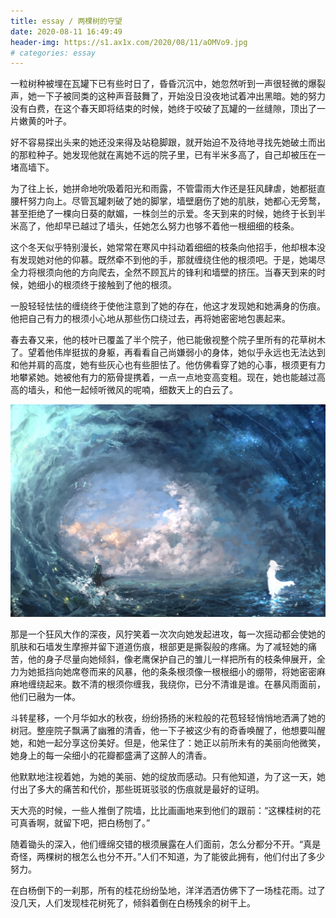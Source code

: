 ```yaml
---
title: essay / 两棵树的守望
date: 2020-08-11 16:49:49
header-img: https://s1.ax1x.com/2020/08/11/aOMVo9.jpg
# categories: essay
---
```


一粒树种被埋在瓦罐下已有些时日了，昏昏沉沉中，她忽然听到一声很轻微的爆裂声，她一下子被同类的这种声音鼓舞了，开始没日没夜地试着冲出黑暗。她的努力没有白费，在这个春天即将结束的时候，她终于咬破了瓦罐的一丝缝隙，顶出了一片嫩黄的叶子。

好不容易探出头来的她还没来得及站稳脚跟，就开始迫不及待地寻找先她破土而出的那粒种子。她发现他就在离她不远的院子里，已有半米多高了，自己却被压在一堵高墙下。          

为了往上长，她拼命地吮吸着阳光和雨露，不管雷雨大作还是狂风肆虐，她都挺直腰杆努力向上。尽管瓦罐刺破了她的脚掌，墙壁磨伤了她的肌肤，她都心无旁鹜，甚至拒绝了一棵向日葵的献媚，一株剑兰的示爱。冬天到来的时候，她终于长到半米高了，他却早已越过了墙头，任她怎么努力也够不着他一根细细的枝条。

这个冬天似乎特别漫长，她常常在寒风中抖动着细细的枝条向他招手，他却根本没有发现她对他的仰慕。既然牵不到他的手，那就缠绕住他的根须吧。于是，她竭尽全力将根须向他的方向爬去，全然不顾瓦片的锋利和墙壁的挤压。当春天到来的时候，她细小的根须终于接触到了他的根须。         

一股轻轻怯怯的缠绕终于使他注意到了她的存在，他这才发现她和她满身的伤痕。他把自己有力的根须小心地从那些伤口绕过去，再将她密密地包裹起来。


春去春又来，他的枝叶已覆盖了半个院子，他已能傲视整个院子里所有的花草树木了。望着他伟岸挺拔的身躯，再看看自己尚嫌弱小的身体，她似乎永远也无法达到和他并肩的高度，她有些灰心也有些胆怯了。他仿佛看穿了她的心事，根须更有力地攀紧她。她被他有力的筋骨提携着，一点一点地变高变粗。现在，她也能越过高高的墙头，和他一起倾听微风的呢喃，细数天上的白云了。

![](200811-1/01.jpg)

那是一个狂风大作的深夜，风狞笑着一次次向她发起进攻，每一次摇动都会使她的肌肤和石墙发生摩擦并留下道道伤痕，根部更是撕裂般的疼痛。为了减轻她的痛苦，他的身子尽量向她倾斜，像老鹰保护自己的雏儿一样把所有的枝条伸展开，全力为她抵挡向她席卷而来的风暴，他的条条根须像一根根细小的绷带，将她密密麻麻地缠绕起来。数不清的根须你缠我，我绕你，已分不清谁是谁。在暴风雨面前，他们已融为一体。

斗转星移，一个月华如水的秋夜，纷纷扬扬的米粒般的花苞轻轻悄悄地洒满了她的树冠。整座院子飘满了幽雅的清香，他一下子被这少有的奇香唤醒了，他想要叫醒她，和她一起分享这份美好。但是，他呆住了：她正以前所未有的美丽向他微笑，她身上的每一朵细小的花瓣都盛满了这醉人的清香。         

他默默地注视着她，为她的美丽、她的绽放而感动。只有他知道，为了这一天，她付出了多大的痛苦和代价，那些斑斑驳驳的伤痕就是最好的证明。         

天大亮的时候，一些人推倒了院墙，比比画画地来到他们的跟前：“这棵桂树的花可真香啊，就留下吧，把白杨刨了。”          

随着锄头的深入，他们缠绵交错的根须展露在人们面前，怎么分都分不开。“真是奇怪，两棵树的根怎么也分不开。”人们不知道，为了能彼此拥有，他们付出了多少努力。          

在白杨倒下的一刹那，所有的桂花纷纷坠地，洋洋洒洒仿佛下了一场桂花雨。过了没几天，人们发现桂花树死了，倾斜着倒在白杨残余的树干上。
